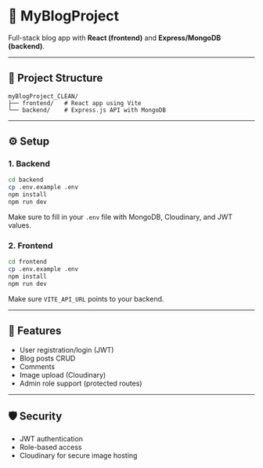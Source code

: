 # 📝 MyBlogProject

Full-stack blog app with **React (frontend)** and **Express/MongoDB (backend)**.

---

## 📁 Project Structure

```
myBlogProject_CLEAN/
├── frontend/   # React app using Vite
└── backend/    # Express.js API with MongoDB
```

---

## ⚙️ Setup

### 1. Backend

```bash
cd backend
cp .env.example .env
npm install
npm run dev
```

Make sure to fill in your `.env` file with MongoDB, Cloudinary, and JWT values.

### 2. Frontend

```bash
cd frontend
cp .env.example .env
npm install
npm run dev
```

Make sure `VITE_API_URL` points to your backend.

---

## 🔐 Features

- User registration/login (JWT)
- Blog posts CRUD
- Comments
- Image upload (Cloudinary)
- Admin role support (protected routes)

---

## 🛡️ Security

- JWT authentication
- Role-based access
- Cloudinary for secure image hosting
